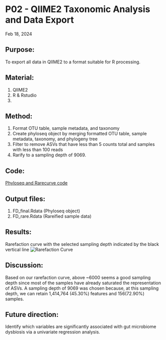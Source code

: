 # P02 - QIIME2 Taxonomic Analysis and Data Export

Feb 18, 2024

## Purpose:
To export all data in QIIME2 to a format suitable for R processing. 

## Material: 
1. QIIME2
2. R & Rstudio
3. 

## Method:
1. Format OTU table, sample metadata, and taxonomy
2. Create phyloseq object by merging formatted OTU table, sample metadata, taxonomy, and phylogeny tree
3. Filter to remove ASVs that have less than 5 counts total and samples with less than 100 reads
4. Rarify to a sampling depth of 9069.

## Code: 
[Phyloseq and Rarecurve code](/R_Project/FD_phyloseq_&_Rarecurve.R)

## Output files:
1. FD_final.Rdata (Phyloseq object)
2. FD_rare.Rdata (Rareified sample data)

## Results: 
Rarefaction curve with the selected sampling depth indicated by the black vertical line
![Rarefaction Curve](https://github.com/oliviakwon/MICB475_Team6/assets/158798155/89706f6e-3fd0-404f-89c0-542f6405eb77)

## Discussion:
Based on our rarefaction curve, above ~6000 seems a good sampling depth since most of the samples have already saturated the representation of ASVs. 
A sampling depth of 9069 was chosen because, at this sampling depth, we can retain 1,414,764 (45.30%) features and 156(72.90%) samples.

## Future direction:
Identify which variables are significantly associated with gut microbiome dysbiosis via a univariate regression analysis.

